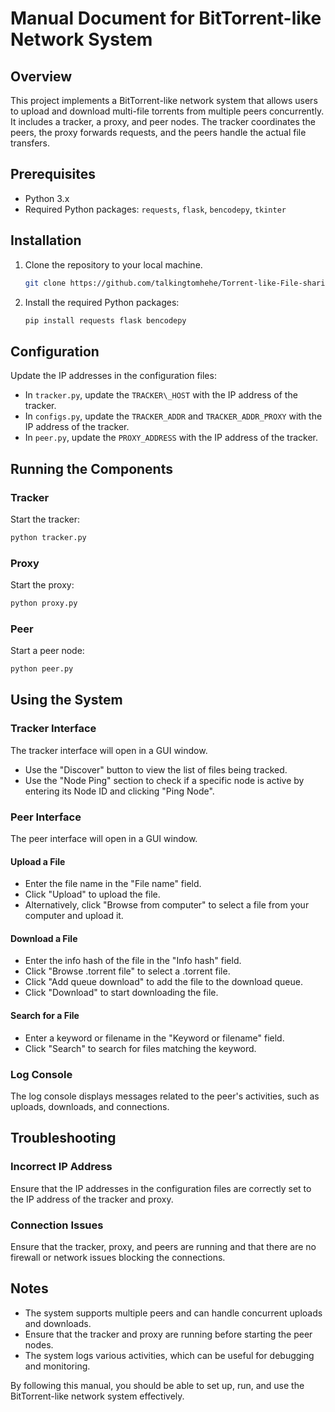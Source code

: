 # Manual Document for BitTorrent-like Network System

## Overview
This project implements a BitTorrent-like network system that allows users to upload and download multi-file torrents from multiple peers concurrently. It includes a tracker, a proxy, and peer nodes. The tracker coordinates the peers, the proxy forwards requests, and the peers handle the actual file transfers.

## Prerequisites
- Python 3.x
- Required Python packages: `requests`, `flask`, `bencodepy`, `tkinter`

## Installation
1. Clone the repository to your local machine.
   ```sh
   git clone https://github.com/talkingtomhehe/Torrent-like-File-sharing-Application.git
2. Install the required Python packages:
   ```sh
   pip install requests flask bencodepy

## Configuration

Update the IP addresses in the configuration files:
- In `tracker.py`, update the `TRACKER\_HOST` with the IP address of the tracker.
- In `configs.py`, update the `TRACKER_ADDR` and `TRACKER_ADDR_PROXY` with the IP address of the tracker.
- In `peer.py`, update the `PROXY_ADDRESS` with the IP address of the tracker.

## Running the Components

### Tracker

Start the tracker:

```sh
python tracker.py
```

### Proxy

Start the proxy:

```sh
python proxy.py
```

### Peer

Start a peer node:

```sh
python peer.py
```

## Using the System

### Tracker Interface

The tracker interface will open in a GUI window.

- Use the "Discover" button to view the list of files being tracked.
- Use the "Node Ping" section to check if a specific node is active by entering its Node ID and clicking "Ping Node".

### Peer Interface

The peer interface will open in a GUI window.

#### Upload a File

- Enter the file name in the "File name" field.
- Click "Upload" to upload the file.
- Alternatively, click "Browse from computer" to select a file from your computer and upload it.

#### Download a File

- Enter the info hash of the file in the "Info hash" field.
- Click "Browse .torrent file" to select a .torrent file.
- Click "Add queue download" to add the file to the download queue.
- Click "Download" to start downloading the file.

#### Search for a File

- Enter a keyword or filename in the "Keyword or filename" field.
- Click "Search" to search for files matching the keyword.

### Log Console

The log console displays messages related to the peer's activities, such as uploads, downloads, and connections.

## Troubleshooting

### Incorrect IP Address

Ensure that the IP addresses in the configuration files are correctly set to the IP address of the tracker and proxy.

### Connection Issues

Ensure that the tracker, proxy, and peers are running and that there are no firewall or network issues blocking the connections.

## Notes

- The system supports multiple peers and can handle concurrent uploads and downloads.
- Ensure that the tracker and proxy are running before starting the peer nodes.
- The system logs various activities, which can be useful for debugging and monitoring.

By following this manual, you should be able to set up, run, and use the BitTorrent-like network system effectively.